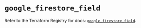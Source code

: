 # `google_firestore_field`

Refer to the Terraform Registry for docs: [`google_firestore_field`](https://registry.terraform.io/providers/hashicorp/google-beta/5.17.0/docs/resources/google_firestore_field).
